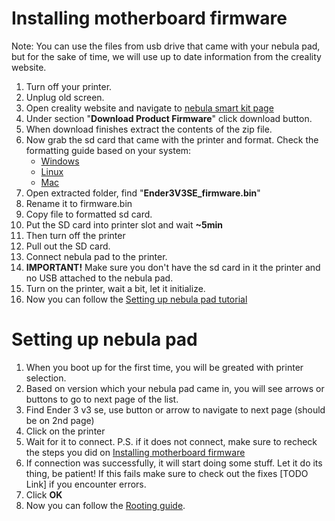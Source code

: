 # Installing motherboard firmware

Note: You can use the files from usb drive that came with your nebula pad, but for the sake of time, we will use up to date information from the creality website.

1. Turn off your printer.
2. Unplug old screen.
3. Open creality website and navigate to [nebula smart kit page](https://www.creality.com/pages/download-creality-nebula-smart-kit)
4. Under section "**Download Product Firmware**" click download button.
5. When download finishes extract the contents of the zip file.
6. Now grab the sd card that came with the printer and format. Check the formatting guide based on your system:
    - [Windows](../GeneralTutorials/FormatingSDCard.md#windows)
    - [Linux](../GeneralTutorials/FormatingSDCard.md#linux)
    - [Mac](../GeneralTutorials/FormatingSDCard.md#mac)
7. Open extracted folder, find "**Ender3V3SE_firmware.bin**"
8. Rename it to firmware.bin
9. Copy file to formatted sd card.
10. Put the SD card into printer slot and wait **~5min**
11. Then turn off the printer
12. Pull out the SD card.
13. Connect nebula pad to the printer.
14. **IMPORTANT!** Make sure you don't have the sd card in it the printer and no USB attached to the nebula pad.
15. Turn on the printer, wait a bit, let it initialize.
16. Now you can follow the [Setting up nebula pad tutorial](#setting-up-nebula-pad)

# Setting up nebula pad
1. When you boot up for the first time, you will be greated with printer selection.
2. Based on version which your nebula pad came in, you will see arrows or buttons to go to next page of the list.
3. Find Ender 3 v3 se, use button or arrow to navigate to next page (should be on 2nd page)
4. Click on the printer
5. Wait for it to connect. P.S. if it does not connect, make sure to recheck the steps you did on [Installing motherboard firmware](#installing-motherboard-firmware)
6. If connection was successfully, it will start doing some stuff. Let it do its thing, be patient! If this fails make sure to check out the fixes [TODO Link] if you encounter errors.
7. Click **OK**
8. Now you can follow the [Rooting guide](../RootingNebulaPad/InstallingRootedFirmware.md#installing-rooted-firmware).